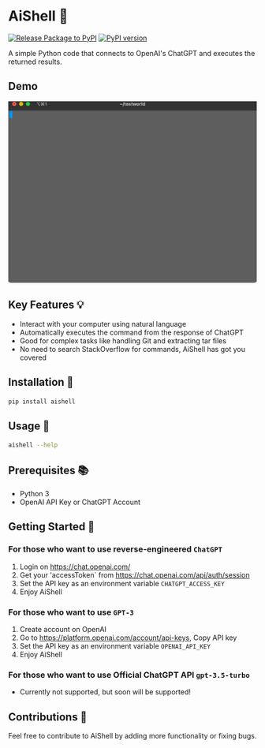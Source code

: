# AiShell 🤖

[![Release Package to PyPI](https://github.com/code-yeongyu/AiShell/actions/workflows/release.yml/badge.svg)](https://github.com/code-yeongyu/AiShell/actions/workflows/release.yml)
[![PyPI version](https://badge.fury.io/py/aishell.svg)](https://badge.fury.io/py/aishell)


A simple Python code that connects to OpenAI's ChatGPT and executes the returned results.

## Demo

![Demo](https://raw.githubusercontent.com/code-yeongyu/AiShell/master/images/example.gif)

## Key Features 💡

- Interact with your computer using natural language
- Automatically executes the command from the response of ChatGPT
- Good for complex tasks like handling Git and extracting tar files
- No need to search StackOverflow for commands, AiShell has got you covered

## Installation 🔧

```sh
pip install aishell
```

## Usage 📝

```sh
aishell --help
```

## Prerequisites 📚

- Python 3
- OpenAI API Key or ChatGPT Account

## Getting Started 🚀

### For those who want to use reverse-engineered `ChatGPT`

1. Login on <https://chat.openai.com/>
1. Get your 'accessToken` from <https://chat.openai.com/api/auth/session>
1. Set the API key as an environment variable `CHATGPT_ACCESS_KEY`
1. Enjoy AiShell

### For those who want to use `GPT-3`

1. Create account on OpenAI
1. Go to <https://platform.openai.com/account/api-keys>, Copy API key
1. Set the API key as an environment variable `OPENAI_API_KEY`
1. Enjoy AiShell

### For those who want to use Official ChatGPT API `gpt-3.5-turbo`

- Currently not supported, but soon will be supported!

## Contributions 💬

Feel free to contribute to AiShell by adding more functionality or fixing bugs.
